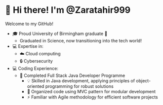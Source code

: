 # 👋 Hi there! I'm @Zaratahir999

Welcome to my GitHub!

- 🎓 Proud University of Birmingham graduate 🎉
  - Graduated in Science, now transitioning into the tech world!
- 💻 Expertise in:
  - ☁️ Cloud computing
  - 🔒 Cybersecurity
- 💻 Coding Experience:
  - 🚀 Completed Full Stack Java Developer Programme
    - 💡 Skilled in Java development, applying principles of object-oriented programming for robust solutions
    - 🧩 Organized code using MVC pattern for modular development
    - ⚡ Familiar with Agile methodology for efficient software projects
